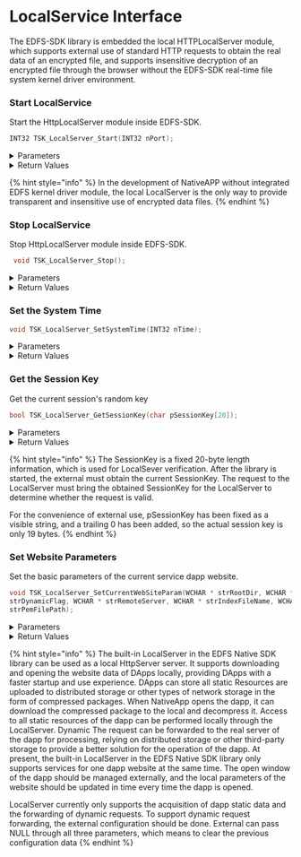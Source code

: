# LocalService Interface

The EDFS-SDK library is embedded the local HTTPLocalServer module, which supports external use of standard HTTP requests to obtain the real data of an encrypted file, and supports insensitive decryption of an encrypted file through the browser without the EDFS-SDK real-time file system kernel driver environment.

### Start LocalService

Start the HttpLocalServer module inside EDFS-SDK.

```c
INT32 TSK_LocalServer_Start(INT32 nPort);
```

<details>

<summary>Parameters</summary>

* INT32
  * nPort \[IN] - The port specified by LocalServer.

</details>

<details>

<summary>Return Values</summary>

* INT32
  * Return the result of the operation, refer to the definition of the return result of the TSK library

</details>

{% hint style="info" %}
In the development of NativeAPP without integrated EDFS kernel driver module, the local LocalServer is the only way to provide transparent and insensitive use of encrypted data files.
{% endhint %}

### Stop LocalService

Stop HttpLocalServer module inside EDFS-SDK.

```c
 void TSK_LocalServer_Stop();
```

<details>

<summary>Parameters</summary>

none

</details>

<details>

<summary>Return Values</summary>

none

</details>

### Set the System Time

```c
void TSK_LocalServer_SetSystemTime(INT32 nTime);
```

<details>

<summary>Parameters</summary>

* INT32
  * nTime \[IN] - The system time set externally. Set the time as the number of seconds since midnight on January 1, 1970 (4-byte integer).

</details>

<details>

<summary>Return Values</summary>

none

</details>

### Get the Session Key

Get the current session's random key

```c
bool TSK_LocalServer_GetSessionKey(char pSessionKey[20]);
```

<details>

<summary>Parameters</summary>

* CHAR [20]
  * pSessionKey \[IN/OUT] - Externally prepared buffer area for receiving SessionKey.

</details>

<details>

<summary>Return Values</summary>

none

</details>

{% hint style="info" %}
The SessionKey is a fixed 20-byte length information, which is used for LocalSever verification. After the library is started, the external must obtain the current SessionKey. The request to the LocalServer must bring the obtained SessionKey for the LocalServer to determine whether the request is valid.

For the convenience of external use, pSessionKey has been fixed as a visible string, and a trailing 0 has been added, so the actual session key is only 19 bytes.
{% endhint %}

### Set Website Parameters

Set the basic parameters of the current service dapp website.

```c
void TSK_LocalServer_SetCurrentWebSiteParam(WCHAR * strRootDir, WCHAR *
strDynamicFlag, WCHAR * strRemoteServer, WCHAR * strIndexFileName, WCHAR *
strPemFilePath);
```

<details>

<summary>Parameters</summary>

* WCHAR \*
  * strRootDir \[IN] - The full path information of the root directory of the current dapp website.
* WCHAR \*
  * strDynamicFlag \[IN] - Dynamic request flag, LocalServer will use this flag to determine whether to forward the request to the corresponding server. If you need to support local LocalServer dynamic request forwarding, the dapp development process should strictly abide by the request specification defined by itself. The dynamic request flag can have Multiple, separated by |, for example /d|/api|/opt, localserver requires that the dynamic request ID must be at the beginning of the requested URI.
* WCHAR \*
  * strRemoteServer \[IN] - Dynamic request forwarding remote server.
* WCHAR \*
  * strIndexFileName \[IN] - The home page of the local dapp, NULL can be passed, and index.html is used as the home page by default.
* WCHAR \*
  * strPemFilePath \[IN] - If the remote server address is configured as https, the SSL public key of the server needs to be provided to LocalServer in the form of a standard pem certificate file.

</details>

<details>

<summary>Return Values</summary>

none

</details>

{% hint style="info" %}
The built-in LocalServer in the EDFS Native SDK library can be used as a local HttpServer server. It supports downloading and opening the website data of DApps locally, providing DApps with a faster startup and use experience. DApps can store all static Resources are uploaded to distributed storage or other types of network storage in the form of compressed packages. When NativeApp opens the dapp, it can download the compressed package to the local and decompress it. Access to all static resources of the dapp can be performed locally through the LocalServer. Dynamic The request can be forwarded to the real server of the dapp for processing, relying on distributed storage or other third-party storage to provide a better solution for the operation of the dapp. At present, the built-in LocalServer in the EDFS Native SDK library only supports services for one dapp website at the same time. The open window of the dapp should be managed externally, and the local parameters of the website should be updated in time every time the dapp is opened.&#x20;

LocalServer currently only supports the acquisition of dapp static data and the forwarding of dynamic requests. To support dynamic request forwarding, the external configuration should be done. External can pass NULL through all three parameters, which means to clear the previous configuration data
{% endhint %}
